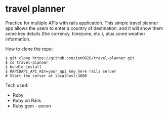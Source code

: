 # travel planner

 Practice for multiple APIs with rails application. This simple travel planner app allows the users to enter a country of destination, and it will show them some key details (the currency, timezone, etc.), plus some weather information.

 How to clone the repo:
 ```
 $ git clone https://github.com/jen0828/travel-planner.git
 $ cd travel-planner
 $ bundle install
 $ RAPIDAPI_API_KEY=your_api_key_here rails server
 # Start the server at localhost:3000
 ```

 Tech used:
 * Ruby
 * Ruby on Rails
 * Ruby gem - excon
